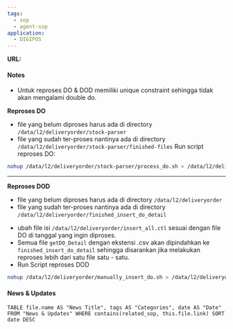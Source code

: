 ```yaml
---
tags:
  - sop
  - agent-sop
application:
  - DIGIPOS
---
```

**URL:**

#### Notes
* Untuk reproses DO & DOD memiliki unique constraint sehingga tidak akan mengalami double do.

**Reproses DO**
* file yang belum diproses harus ada di directory `/data/l2/deliveryorder/stock-parser`
* file yang sudah ter-proses nantinya ada di directory `/data/l2/deliveryorder/stock-parser/finished-files`
Run script reproses DO:
```bash
nohup /data/l2/deliveryorder/stock-parser/process_do.sh > /data/l2/deliveryorder/stock-parser/process_do.log &
```

---

**Reproses DOD** 
* file yang belum diproses harus ada di directory `/data/l2/deliveryorder`
* file yang sudah ter-proses nantinya ada di directory `/data/l2/deliveryorder/finished_insert_do_detail`
- ubah file isi `/data/l2/deliveryorder/insert_all.ctl` sesuai dengan file DO di tanggal yang ingin diproses.
- Semua file `getDO_Detail` dengan ekstensi .csv akan dipindahkan ke `finished_insert_do_detail` sehingga disarankan jika melakukan reproses lebih dari satu file satu - satu.
- Run Script reproses DOD
```sh
nohup /data/l2/deliveryorder/manually_insert_do.sh > /data/l2/deliveryorder/manually_insert_do.sh &
```

#### News & Updates
```dataview
TABLE file.name AS "News Title", tags AS "Categories", date AS "Date" FROM "News & Updates" WHERE contains(related_sop, this.file.link) SORT date DESC
```
